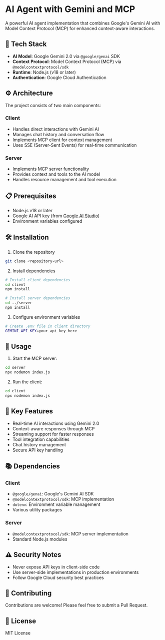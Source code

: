 # AI Agent with Gemini and MCP

A powerful AI agent implementation that combines Google's Gemini AI with Model Context Protocol (MCP) for enhanced context-aware interactions.

## 🚀 Tech Stack

- **AI Model**: Google Gemini 2.0 via `@google/genai` SDK
- **Context Protocol**: Model Context Protocol (MCP) via `@modelcontextprotocol/sdk`
- **Runtime**: Node.js (v18 or later)
- **Authentication**: Google Cloud Authentication

## ⚙️ Architecture

The project consists of two main components:

### Client
- Handles direct interactions with Gemini AI
- Manages chat history and conversation flow
- Implements MCP client for context management
- Uses SSE (Server-Sent Events) for real-time communication

### Server
- Implements MCP server functionality
- Provides context and tools to the AI model
- Handles resource management and tool execution

## 📋 Prerequisites

- Node.js v18 or later
- Google AI API key (from [Google AI Studio](https://aistudio.google.com/apikey))
- Environment variables configured

## 🛠️ Installation

1. Clone the repository
```bash
git clone <repository-url>
```

2. Install dependencies
```bash
# Install client dependencies
cd client
npm install

# Install server dependencies
cd ../server
npm install
```

3. Configure environment variables
```bash
# Create .env file in client directory
GEMINI_API_KEY=your_api_key_here
```

## 🚦 Usage

1. Start the MCP server:
```bash
cd server
npx nodemon index.js
```

2. Run the client:
```bash
cd client
npx nodemon index.js
```

## 🔑 Key Features

- Real-time AI interactions using Gemini 2.0
- Context-aware responses through MCP
- Streaming support for faster responses
- Tool integration capabilities
- Chat history management
- Secure API key handling

## 📚 Dependencies

### Client
- `@google/genai`: Google's Gemini AI SDK
- `@modelcontextprotocol/sdk`: MCP implementation
- `dotenv`: Environment variable management
- Various utility packages

### Server
- `@modelcontextprotocol/sdk`: MCP server implementation
- Standard Node.js modules

## ⚠️ Security Notes

- Never expose API keys in client-side code
- Use server-side implementations in production environments
- Follow Google Cloud security best practices

## 🤝 Contributing

Contributions are welcome! Please feel free to submit a Pull Request.

## 📄 License

MIT License
